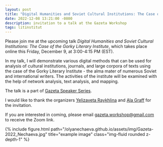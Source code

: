 ```yaml
---
layout: post
title: "Digital Humanities and Soviet Cultural Institutions: The Case of the Gorky Literary Institute"
date: 2022-12-08 13:21:00 -0800
description: invitation to a talk at the Gazeta Workshop
tags: litinstitut
---
```

Please join me at the upcoming talk _Digital Humanities and Soviet Cultural Institutions: The Case of the Gorky Literary Institute_, which takes place online this Friday, December 9, at 3:00-4:15 PM (EST).

In my talk, I will demonstrate various digital methods that can be used for analysis of cultural institutions, journals, and large corpora of texts using the case of the Gorky Literary Institute - the alma mater of numerous Soviet and international writers. The activities of the institute will be examined with the help of network analysis, text analysis, and mapping. 

The talk is a part of [Gazeta Speaker Series](https://gazetaworkshop.hcommons.org/).

I would like to thank the organizers [Yelizaveta Raykhlina](https://www.yelizavetaraykhlina.com/) and [Ala Graff](https://www.alacgraff.com/) for the invitation.

If you are interested in coming, please email gazeta.workshop@gmail.com to receive the Zoom link.

<div class="row">
    <div class="col-sm mt-3 mt-md-0">
        {% include figure.html path="/olyanechaeva.github.io/assets/img/Gazeta-2022_Nechaeva.jpg" title="example image" class="img-fluid rounded z-depth-1" %}
    </div>
</div>
